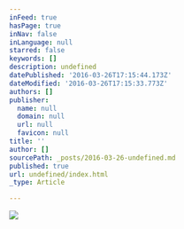 ```yaml
---
inFeed: true
hasPage: true
inNav: false
inLanguage: null
starred: false
keywords: []
description: undefined
datePublished: '2016-03-26T17:15:44.173Z'
dateModified: '2016-03-26T17:15:33.773Z'
authors: []
publisher:
  name: null
  domain: null
  url: null
  favicon: null
title: ''
author: []
sourcePath: _posts/2016-03-26-undefined.md
published: true
url: undefined/index.html
_type: Article

---
```

![](https://the-grid-user-content.s3-us-west-2.amazonaws.com/551d2b7c-4b82-46aa-84c9-85b46193f8f8.png)